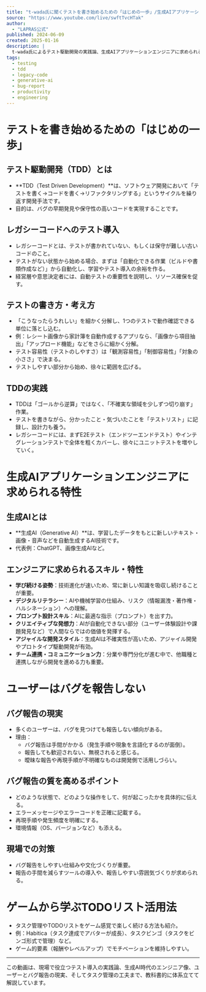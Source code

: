 ```yaml
---
title: "t-wada氏に聞くテストを書き始めるための「はじめの一歩」/生成AIアプリケーションエンジニアに求められる特性/ユーザーはバグを報告しない 【LAPRAS Tech News Talk #184】"
source: "https://www.youtube.com/live/swftTvcHTak"
author:
  - "LAPRAS公式"
published: 2024-06-09
created: 2025-01-16
description: |
  t-wada氏によるテスト駆動開発の実践論、生成AIアプリケーションエンジニアに求められるスキル、ユーザーのバグ報告行動、TODOリスト活用法について解説した技術トークの要約
tags:
  - testing
  - tdd
  - legacy-code
  - generative-ai
  - bug-report
  - productivity
  - engineering
---
```


# テストを書き始めるための「はじめの一歩」

## テスト駆動開発（TDD）とは

- **TDD（Test Driven Development）**は、ソフトウェア開発において「テストを書く→コードを書く→リファクタリングする」というサイクルを繰り返す開発手法です。
- 目的は、バグの早期発見や保守性の高いコードを実現することです。

## レガシーコードへのテスト導入

- レガシーコードとは、テストが書かれていない、もしくは保守が難しい古いコードのこと。
- テストがない状態から始める場合、まずは「自動化できる作業（ビルドや書類作成など）」から自動化し、学習やテスト導入の余裕を作る。
- 経営層や意思決定者には、自動テストの重要性を説明し、リソース確保を促す。

## テストの書き方・考え方

- 「こうなったらうれしい」を細かく分解し、1つのテストで動作確認できる単位に落とし込む。
- 例：レシート画像から家計簿を自動作成するアプリなら、「画像から項目抽出」「アップロード機能」などをさらに細かく分解。
- テスト容易性（テストのしやすさ）は「観測容易性」「制御容易性」「対象の小ささ」で決まる。
- テストしやすい部分から始め、徐々に範囲を広げる。

## TDDの実践

- TDDは「ゴールから逆算」ではなく、「不確実な領域を少しずつ切り崩す」作業。
- テストを書きながら、分かったこと・気づいたことを「テストリスト」に記録し、設計力も養う。
- レガシーコードには、まずE2Eテスト（エンドツーエンドテスト）やインテグレーションテストで全体を粗くカバーし、徐々にユニットテストを増やしていく。

# 生成AIアプリケーションエンジニアに求められる特性

## 生成AIとは

- **生成AI（Generative AI）**は、学習したデータをもとに新しいテキスト・画像・音声などを自動生成するAI技術です。
- 代表例：ChatGPT、画像生成AIなど。

## エンジニアに求められるスキル・特性

- **学び続ける姿勢**：技術進化が速いため、常に新しい知識を吸収し続けることが重要。
- **デジタルリテラシー**：AIや機械学習の仕組み、リスク（情報漏洩・著作権・ハルシネーション）への理解。
- **プロンプト設計スキル**：AIに最適な指示（プロンプト）を出す力。
- **クリエイティブな発想力**：AIが自動化できない部分（ユーザー体験設計や課題発見など）で人間ならではの価値を発揮する。
- **アジャイルな開発スタイル**：生成AIは不確実性が高いため、アジャイル開発やプロトタイプ駆動開発が有効。
- **チーム連携・コミュニケーション力**：分業や専門分化が進む中で、他職種と連携しながら開発を進める力も重要。

# ユーザーはバグを報告しない

## バグ報告の現実

- 多くのユーザーは、バグを見つけても報告しない傾向がある。
- 理由：
  - バグ報告は手間がかかる（発生手順や現象を言語化するのが面倒）。
  - 報告しても歓迎されない、無視されると感じる。
  - 曖昧な報告や再現手順が不明確なものは開発側で活用しづらい。

## バグ報告の質を高めるポイント

- どのような状態で、どのような操作をして、何が起こったかを具体的に伝える。
- エラーメッセージやエラーコードを正確に記載する。
- 再現手順や発生頻度を明確にする。
- 環境情報（OS、バージョンなど）も添える。

## 現場での対策

- バグ報告をしやすい仕組みや文化づくりが重要。
- 報告の手間を減らすツールの導入や、報告しやすい雰囲気づくりが求められる。

# ゲームから学ぶTODOリスト活用法

- タスク管理やTODOリストをゲーム感覚で楽しく続ける方法も紹介。
- 例：Habitica（タスク達成でアバターが成長）、タスクビンゴ（タスクをビンゴ形式で管理）など。
- ゲーム的要素（報酬やレベルアップ）でモチベーションを維持しやすい。

---

この動画は、現場で役立つテスト導入の実践論、生成AI時代のエンジニア像、ユーザーとバグ報告の現実、そしてタスク管理の工夫まで、教科書的に体系立てて解説しています。
